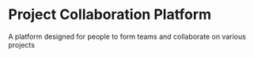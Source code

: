 # Project Collaboration Platform
A platform designed for people to form teams and collaborate on various projects
